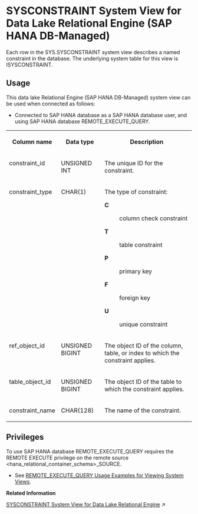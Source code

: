 <!-- loio7f6192e6d8db4a6da37fb888e0afcd62 -->

# SYSCONSTRAINT System View for Data Lake Relational Engine \(SAP HANA DB-Managed\)

Each row in the SYS.SYSCONSTRAINT system view describes a named constraint in the database. The underlying system table for this view is ISYSCONSTRAINT.



## Usage

This data lake Relational Engine \(SAP HANA DB-Managed\) system view can be used when connected as follows:

-   Connected to SAP HANA database as a SAP HANA database user, and using SAP HANA database REMOTE\_EXECUTE\_QUERY.





<table>
<tr>
<th valign="top">

Column name

</th>
<th valign="top">

Data type

</th>
<th valign="top">

Description

</th>
</tr>
<tr>
<td valign="top">

constraint\_id

</td>
<td valign="top">

UNSIGNED INT

</td>
<td valign="top">

The unique ID for the constraint.

</td>
</tr>
<tr>
<td valign="top">

constraint\_type

</td>
<td valign="top">

CHAR\(1\)

</td>
<td valign="top">

The type of constraint:


<dl>
<dt><b>

C

</b></dt>
<dd>

column check constraint



</dd><dt><b>

T

</b></dt>
<dd>

table constraint



</dd><dt><b>

P

</b></dt>
<dd>

primary key



</dd><dt><b>

F

</b></dt>
<dd>

foreign key



</dd><dt><b>

U

</b></dt>
<dd>

unique constraint



</dd>
</dl>



</td>
</tr>
<tr>
<td valign="top">

ref\_object\_id

</td>
<td valign="top">

UNSIGNED BIGINT

</td>
<td valign="top">

The object ID of the column, table, or index to which the constraint applies.

</td>
</tr>
<tr>
<td valign="top">

table\_object\_id

</td>
<td valign="top">

UNSIGNED BIGINT

</td>
<td valign="top">

The object ID of the table to which the constraint applies.

</td>
</tr>
<tr>
<td valign="top">

constraint\_name

</td>
<td valign="top">

CHAR\(128\)

</td>
<td valign="top">

The name of the constraint.

</td>
</tr>
</table>



<a name="loio7f6192e6d8db4a6da37fb888e0afcd62__section_gj1_wy1_4yb"/>

## Privileges

To use SAP HANA database REMOTE\_EXECUTE\_QUERY requires the REMOTE EXECUTE privilege on the remote source <hana\_relational\_container\_schema\>\_SOURCE.

-   See [REMOTE\_EXECUTE\_QUERY Usage Examples for Viewing System Views](https://help.sap.com/docs/SAP_HANA_DATA_LAKE/a898e08b84f21015969fa437e89860c8/ada51c0074354a5f99b60c14cffb653c.html).

**Related Information**  


[SYSCONSTRAINT System View for Data Lake Relational Engine](https://help.sap.com/viewer/19b3964099384f178ad08f2d348232a9/2024_3_QRC/en-US/3be757ac6c5f1014ace0e4235b05fb2d.html "Each row in the SYS.SYSCONSTRAINT system view describes a named constraint in the database. The underlying system table for this view is ISYSCONSTRAINT.") :arrow_upper_right:

